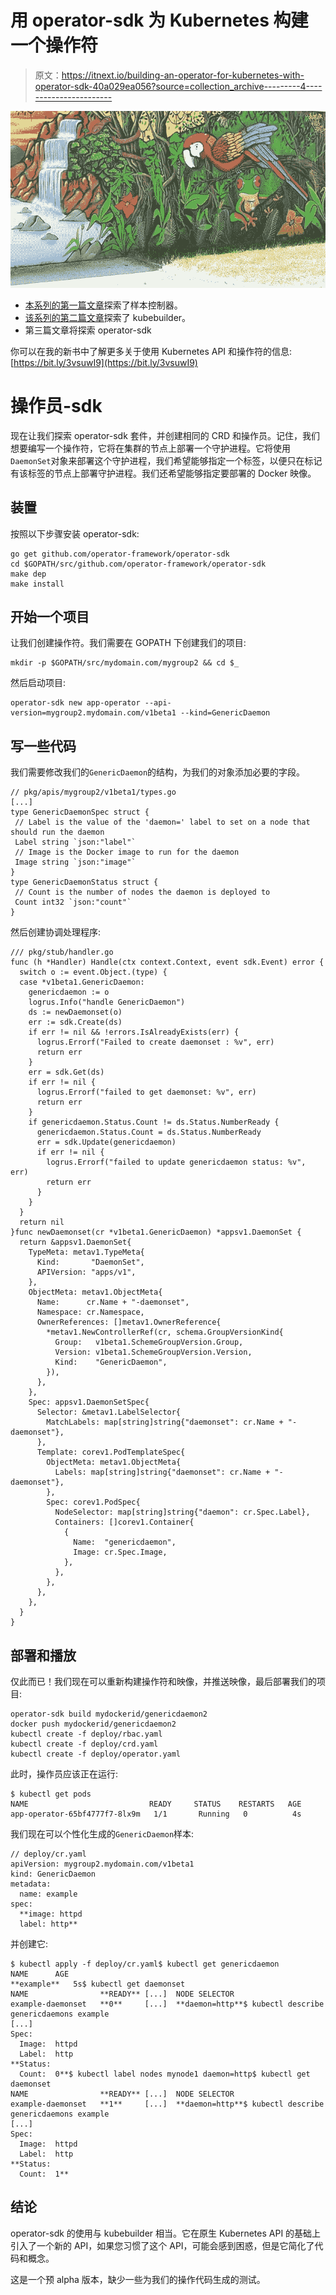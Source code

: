 # 用 operator-sdk 为 Kubernetes 构建一个操作符

> 原文：<https://itnext.io/building-an-operator-for-kubernetes-with-operator-sdk-40a029ea056?source=collection_archive---------4----------------------->

![](img/f63577133de729f6e05d3f5adf206ec1.png)

*   [本系列的第一篇文章](https://medium.com/p/b4204be9ad56)探索了样本控制器。
*   [该系列的第二篇文章](https://medium.com/p/17cbd3f07761)探索了 kubebuilder。
*   第三篇文章将探索 operator-sdk

你可以在我的新书中了解更多关于使用 Kubernetes API 和操作符的信息:[https://bit.ly/3vsuwI9](https://bit.ly/3vsuwI9)

# 操作员-sdk

现在让我们探索 operator-sdk 套件，并创建相同的 CRD 和操作员。记住，我们想要编写一个操作符，它将在集群的节点上部署一个守护进程。它将使用`DaemonSet`对象来部署这个守护进程，我们希望能够指定一个标签，以便只在标记有该标签的节点上部署守护进程。我们还希望能够指定要部署的 Docker 映像。

## 装置

按照以下步骤安装 operator-sdk:

```
go get github.com/operator-framework/operator-sdk
cd $GOPATH/src/github.com/operator-framework/operator-sdk
make dep
make install
```

## 开始一个项目

让我们创建操作符。我们需要在 GOPATH 下创建我们的项目:

```
mkdir -p $GOPATH/src/mydomain.com/mygroup2 && cd $_
```

然后启动项目:

```
operator-sdk new app-operator --api-version=mygroup2.mydomain.com/v1beta1 --kind=GenericDaemon
```

## 写一些代码

我们需要修改我们的`GenericDaemon`的结构，为我们的对象添加必要的字段。

```
// pkg/apis/mygroup2/v1beta1/types.go
[...]
type GenericDaemonSpec struct {
 // Label is the value of the 'daemon=' label to set on a node that should run the daemon
 Label string `json:"label"`
 // Image is the Docker image to run for the daemon
 Image string `json:"image"`
}
type GenericDaemonStatus struct {
 // Count is the number of nodes the daemon is deployed to
 Count int32 `json:"count"`
}
```

然后创建协调处理程序:

```
/// pkg/stub/handler.go
func (h *Handler) Handle(ctx context.Context, event sdk.Event) error {
  switch o := event.Object.(type) {
  case *v1beta1.GenericDaemon:
    genericdaemon := o
    logrus.Info("handle GenericDaemon")
    ds := newDaemonset(o)
    err := sdk.Create(ds)
    if err != nil && !errors.IsAlreadyExists(err) {
      logrus.Errorf("Failed to create daemonset : %v", err)
      return err
    }
    err = sdk.Get(ds)
    if err != nil {
      logrus.Errorf("failed to get daemonset: %v", err)
      return err
    }
    if genericdaemon.Status.Count != ds.Status.NumberReady {
      genericdaemon.Status.Count = ds.Status.NumberReady
      err = sdk.Update(genericdaemon)
      if err != nil {
        logrus.Errorf("failed to update genericdaemon status: %v", err)
        return err
      }
    }
  }
  return nil
}func newDaemonset(cr *v1beta1.GenericDaemon) *appsv1.DaemonSet {
  return &appsv1.DaemonSet{
    TypeMeta: metav1.TypeMeta{
      Kind:       "DaemonSet",
      APIVersion: "apps/v1",
    },
    ObjectMeta: metav1.ObjectMeta{
      Name:      cr.Name + "-daemonset",
      Namespace: cr.Namespace,
      OwnerReferences: []metav1.OwnerReference{
        *metav1.NewControllerRef(cr, schema.GroupVersionKind{
          Group:   v1beta1.SchemeGroupVersion.Group,
          Version: v1beta1.SchemeGroupVersion.Version,
          Kind:    "GenericDaemon",
        }),
      },
    },
    Spec: appsv1.DaemonSetSpec{
      Selector: &metav1.LabelSelector{
        MatchLabels: map[string]string{"daemonset": cr.Name + "-daemonset"},
      },
      Template: corev1.PodTemplateSpec{
        ObjectMeta: metav1.ObjectMeta{
          Labels: map[string]string{"daemonset": cr.Name + "-daemonset"},
        },
        Spec: corev1.PodSpec{
          NodeSelector: map[string]string{"daemon": cr.Spec.Label},
          Containers: []corev1.Container{
            {
              Name:  "genericdaemon",
              Image: cr.Spec.Image,
            },
          },
        },
      },
    },
  }
}
```

## 部署和播放

仅此而已！我们现在可以重新构建操作符和映像，并推送映像，最后部署我们的项目:

```
operator-sdk build mydockerid/genericdaemon2
docker push mydockerid/genericdaemon2
kubectl create -f deploy/rbac.yaml
kubectl create -f deploy/crd.yaml
kubectl create -f deploy/operator.yaml
```

此时，操作员应该正在运行:

```
$ kubectl get pods
NAME                           READY     STATUS    RESTARTS   AGE
app-operator-65bf4777f7-8lx9m   1/1       Running   0          4s 
```

我们现在可以个性化生成的`GenericDaemon`样本:

```
// deploy/cr.yaml
apiVersion: mygroup2.mydomain.com/v1beta1
kind: GenericDaemon
metadata:
  name: example
spec:
  **image: httpd
  label: http**
```

并创建它:

```
$ kubectl apply -f deploy/cr.yaml$ kubectl get genericdaemon
NAME      AGE
**example**   5s$ kubectl get daemonset
NAME                **READY** [...]  NODE SELECTOR
example-daemonset   **0**     [...]  **daemon=http**$ kubectl describe genericdaemons example
[...]
Spec:
  Image:  httpd
  Label:  http
**Status:
  Count:  0**$ kubectl label nodes mynode1 daemon=http$ kubectl get daemonset
NAME                **READY** [...]  NODE SELECTOR
example-daemonset   **1**     [...]  **daemon=http**$ kubectl describe genericdaemons example
[...]
Spec:
  Image:  httpd
  Label:  http
**Status:
  Count:  1**
```

## 结论

operator-sdk 的使用与 kubebuilder 相当。它在原生 Kubernetes API 的基础上引入了一个新的 API，如果您习惯了这个 API，可能会感到困惑，但是它简化了代码和概念。

这是一个预 alpha 版本，缺少一些为我们的操作代码生成的测试。